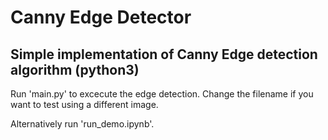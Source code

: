 # Canny Edge Detector

## Simple implementation of Canny Edge detection algorithm (python3) ##

Run 'main.py' to excecute the edge detection. Change the filename if you want to test using a different image.

Alternatively run 'run_demo.ipynb'.
